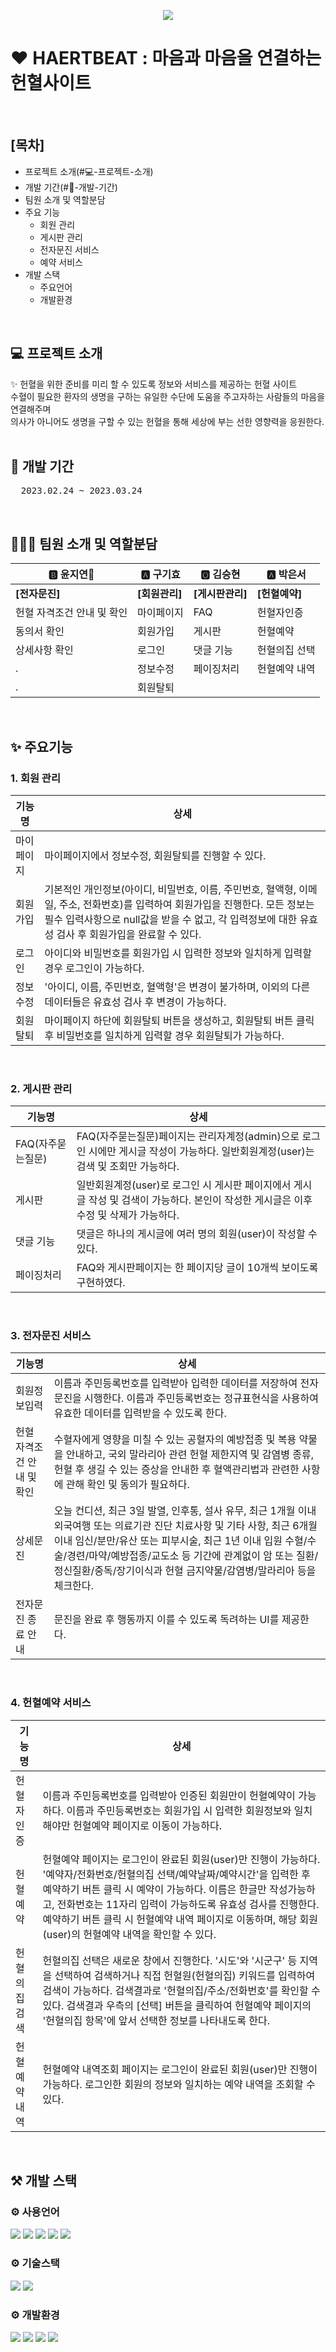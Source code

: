 <p align="center">
  <img src="![HEARTBEAT로고](https://user-images.githubusercontent.com/119032817/227707324-440bfd52-0c90-4e15-9974-01659f9c9458.PNG)">
</p>  

# ❤️ HAERTBEAT : 마음과 마음을 연결하는 헌혈사이트  
</br>

## [목차]
* 프로젝트 소개(#💻-프로젝트-소개)
* 개발 기간(#📅-개발-기간)
* 팀원 소개 및 역할분담
* 주요 기능
  * 회원 관리
  * 게시판 관리
  * 전자문진 서비스
  * 예약 서비스
* 개발 스택
  * 주요언어
  * 개발환경
</br>

## 💻 프로젝트 소개
✨ 헌혈을 위한 준비를 미리 할 수 있도록 정보와 서비스를 제공하는 헌혈 사이트 </br>
수혈이 필요한 환자의 생명을 구하는 유일한 수단에 도움을 주고자하는 사람들의 마음을 연결해주며 </br>
의사가 아니어도 생명을 구할 수 있는 헌혈을 통해 세상에 부는 선한 영향력을 응원한다.  
</br>

## 📅 개발 기간
<pre>
  2023.02.24 ~ 2023.03.24
</pre>
</br>

## 🧑‍🤝‍🧑 팀원 소개 및 역할분담
🅱️ 윤지연👑 | 🅰️ 구기효 | 🅾️ 김승현 | 🅰️ 박은서
-------------|-----------|-----------|-----------|
**[전자문진]**|**[회원관리]**|**[게시판관리]**|**[헌혈예약]**
헌혈 자격조건 안내 및 확인|마이페이지|FAQ|헌혈자인증
동의서 확인|회원가입|게시판|헌혈예약
상세사항 확인|로그인|댓글 기능|헌혈의집 선택
.|정보수정|페이징처리|헌혈예약 내역|
.|회원탈퇴
</br>

## ✨ 주요기능
### 1. 회원 관리
기능명 | 상세
-------|-----
마이페이지|마이페이지에서 정보수정, 회원탈퇴를 진행할 수 있다.
회원가입|기본적인 개인정보(아이디, 비밀번호, 이름, 주민번호, 혈액형, 이메일, 주소, 전화번호)를 입력하여 회원가입을 진행한다. 모든 정보는 필수 입력사항으로 null값을 받을 수 없고, 각 입력정보에 대한 유효성 검사 후 회원가입을 완료할 수 있다.
로그인|아이디와 비밀번호를 회원가입 시 입력한 정보와 일치하게 입력할 경우 로그인이 가능하다.
정보수정|'아이디, 이름, 주민번호, 혈액형'은 변경이 불가하며, 이외의 다른 데이터들은 유효성 검사 후 변경이 가능하다.
회원탈퇴|마이페이지 하단에 회원탈퇴 버튼을 생성하고, 회원탈퇴 버튼 클릭 후 비밀번호를 일치하게 입력할 경우 회원탈퇴가 가능하다.
</br>

### 2. 게시판 관리
기능명 | 상세
-------|-----
FAQ(자주묻는질문)|FAQ(자주묻는질문)페이지는 관리자계정(admin)으로 로그인 시에만 게시글 작성이 가능하다. 일반회원계정(user)는 검색 및 조회만 가능하다.
게시판|일반회원계정(user)로 로그인 시 게시판 페이지에서 게시글 작성 및 검색이 가능하다. 본인이 작성한 게시글은 이후 수정 및 삭제가 가능하다.
댓글 기능|댓글은 하나의 게시글에 여러 명의 회원(user)이 작성할 수 있다.
페이징처리|FAQ와 게시판페이지는 한 페이지당 글이 10개씩 보이도록 구현하였다.
</br>

### 3. 전자문진 서비스
기능명 | 상세
-------|-----
회원정보입력|이름과 주민등록번호를 입력받아 입력한 데이터를 저장하여 전자문진을 시행한다. 이름과 주민등록번호는 정규표현식을 사용하여 유효한 데이터를 입력받을 수 있도록 한다.
헌혈 자격조건 안내 및 확인|수혈자에게 영향을 미칠 수 있는 공혈자의 예방접종 및 복용 약물을 안내하고, 국외 말라리아 관련 헌혈 제한지역 및 감염병 종류, 헌혈 후 생길 수 있는 증상을 안내한 후 혈액관리법과 관련한 사항에 관해 확인 및 동의가 필요하다.
상세문진|오늘 컨디션, 최근 3일 발열, 인후통, 설사 유무, 최근 1개월 이내 외국여행 또는 의료기관 진단 치료사항 및 기타 사항, 최근 6개월 이내 임신/분만/유산 또는 피부시술, 최근 1년 이내 입원 수혈/수술/경련/마약/예방접종/교도소 등 기간에 관계없이 암 또는 질환/정신질환/중독/장기이식과 헌혈 금지약물/감염병/말라리아 등을 체크한다.
전자문진 종료 안내| 문진을 완료 후 행동까지 이를 수 있도록 독려하는 UI를 제공한다.
</br>

### 4. 헌혈예약 서비스
기능명 | 상세
-------|-----
헌혈자인증|이름과 주민등록번호를 입력받아 인증된 회원만이 헌혈예약이 가능하다. 이름과 주민등록번호는 회원가입 시 입력한 회원정보와 일치해야만 헌혈예약 페이지로 이동이 가능하다.
헌혈예약|헌혈예약 페이지는 로그인이 완료된 회원(user)만 진행이 가능하다. '예약자/전화번호/헌혈의집 선택/예약날짜/예약시간'을 입력한 후 예약하기 버튼 클릭 시 예약이 가능하다. 이름은 한글만 작성가능하고, 전화번호는 11자리 입력이 가능하도록 유효성 검사를 진행한다. 예약하기 버튼 클릭 시 헌혈예약 내역 페이지로 이동하며, 해당 회원(user)의 헌혈예약 내역을 확인할 수 있다.
헌혈의집 검색|헌혈의집 선택은 새로운 창에서 진행한다. '시도'와 '시군구' 등 지역을 선택하여 검색하거나 직접 헌혈원(헌혈의집) 키워드를 입력하여 검색이 가능하다. 검색결과로 '헌혈의집/주소/전화번호'를 확인할 수 있다. 검색결과 우측의 [선택] 버튼을 클릭하여 헌혈예약 페이지의 '헌혈의집 항목'에 앞서 선택한 정보를 나타내도록 한다.
헌혈예약내역|헌혈예약 내역조회 페이지는 로그인이 완료된 회원(user)만 진행이 가능하다. 로그인한 회원의 정보와 일치하는 예약 내역을 조회할 수 있다.
</br>

## ⚒️ 개발 스택

### ⚙️ 사용언어
<img src="https://img.shields.io/badge/Java-007396?style=flat&logo=Java&logoColor=white"/> <img src="https://img.shields.io/badge/JavaScript-F7DF1E?style=flat&logo=JavaScript&logoColor=white">
<img src="https://img.shields.io/badge/HTML5-E34F26?style=flat&logo=HTML5&logoColor=white"/>
<img src="https://img.shields.io/badge/CSS3-1572B6?style=flat&logo=CSS3&logoColor=white"/>
<img src="https://img.shields.io/badge/MyBatis-ffffff?style=flat&logo=MyBatis&logoColor=black"/>
</br>

### ⚙️ 기술스택
<img src="https://img.shields.io/badge/Oracle-F80000?style=flat&logo=Oracle&logoColor=white"/> <img src="https://img.shields.io/badge/Spring-6DB33F?style=flat&logo=Spring&logoColor=white">

### ⚙️ 개발환경
<img src="https://img.shields.io/badge/Eclipse IDE-2C2255?style=flat&logo=Eclipse IDE&logoColor=white"/> <img src="https://img.shields.io/badge/IntelliJ-000000?style=flat&logo=IntelliJ IDEA&logoColor=white"/> <img src="https://img.shields.io/badge/Apache Maven-C71A36?style=flat&logo=Apache Maven&logoColor=white"/>
<img src="https://img.shields.io/badge/Apache Tomcat-F8DC75?style=flat&logo=Apache Tomcat&logoColor=black"/>

